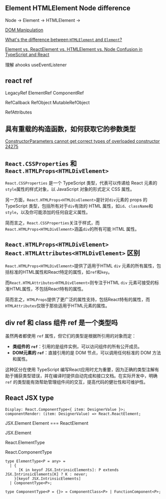 ## Element HTMLElement Node difference

Node -> Element -> HTMLElement ->

[DOM Manipulation](https://www.typescriptlang.org/docs/handbook/dom-manipulation.html)

[What's the difference between `HTMLElement` and `Element`?](https://stackoverflow.com/questions/6581680/whats-the-difference-between-htmlelement-and-element)

[Element vs. ReactElement vs. HTMLElement vs. Node Confusion in TypeScript and React](https://betterprogramming.pub/typescript-reactjs-the-element-vs-reactelement-vs-htmlelement-vs-node-confusion-6cda21315ddd)

理解 ahooks useEventListener

## react ref

LegacyRef ElementRef ComponentRef

RefCallback RefObject MutableRefObject

RefAttributes

## 具有重载的构造函数，如何获取它的参数类型

[ConstructorParameters<T> cannot get correct types of overloaded constructor](https://github.com/microsoft/TypeScript/issues/37079)
[24275](https://github.com/microsoft/TypeScript/issues/24275)

## `React.CSSProperties` 和 `React.HTMLProps<HTMLDivElement>`

`React.CSSProperties` 是一个 TypeScript 类型，代表可以传递给 React 元素的`style`属性的样式对象，以 JavaScript 对象的形式定义 CSS 属性。

另一方面，`React.HTMLProps<HTMLDivElement>`是针对`div`元素的 props 的 TypeScript 类型，包括所有对于`div`有效的 HTML 属性，如`id`、`className`和`style`，以及你可能添加的任何自定义属性。

简而言之，`React.CSSProperties`关注于样式，而`React.HTMLProps<HTMLDivElement>`涵盖`div`的所有可能 HTML 属性。

## `React.HTMLProps<HTMLDivElement>` `React.HTMLAttributes<HTMLDivElement>` 区别

`React.HTMLProps<HTMLDivElement>`提供了适用于HTML `div` 元素的所有属性，包括标准的HTML属性和React特定的属性，如`ref`和`key`。

而`React.HTMLAttributes<HTMLDivElement>`则专注于HTML `div` 元素可接受的标准HTML属性，不包括React特有的属性。

简而言之，`HTMLProps`提供了更广泛的属性支持，包括React特有的属性，而`HTMLAttributes`仅限于那些适用于HTML元素的属性。

## div ref 和 class 组件 ref 是一个类型吗

虽然两者都使用 `ref` 属性，但它们的类型是根据所引用的对象而定：

- **类组件的 `ref`**：引用的是组件实例，可以访问组件的所有公开成员。
- **DOM元素的 `ref`**：直接引用的是 DOM 节点，可以调用任何标准的 DOM 方法和属性。

这种区分在使用 TypeScript 编写React应用时尤为重要，因为正确的类型注解有助于捕获类型错误，并在编译时提供自动完成和接口文档。在实际开发中，明确 `ref` 的类型能有效帮助管理组件间的交互，提高代码的健壮性和可维护性。

## React JSX type

```
Display: React.ComponentType<{ item: DesignerValue }>;
componentRender: (item: DesignerValue) => React.ReactElement;
```

JSX.Element Element === ReactElement

JSX.Element

React.ElementType

React.ComponentType

```
type ElementType<P = any> =
  | {
      [K in keyof JSX.IntrinsicElements]: P extends JSX.IntrinsicElements[K] ? K : never;
    }[keyof JSX.IntrinsicElements]
  | ComponentType<P>;

type ComponentType<P = {}> = ComponentClass<P> | FunctionComponent<P>;
```
